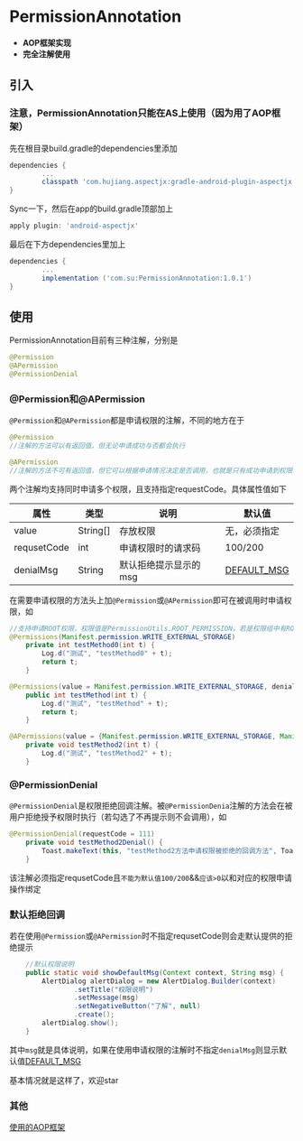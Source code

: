 # PermissionAnnotation

- **AOP框架实现**
- **完全注解使用**

## 引入
### 注意，PermissionAnnotation只能在AS上使用（因为用了AOP框架）
先在根目录build.gradle的dependencies里添加
```gradle
dependencies {
        ...
        classpath 'com.hujiang.aspectjx:gradle-android-plugin-aspectjx:2.0.4'
}
```
Sync一下，然后在app的build.gradle顶部加上
```gradle
apply plugin: 'android-aspectjx'
```
最后在下方dependencies里加上
```gradle
dependencies {
        ...
        implementation ('com.su:PermissionAnnotation:1.0.1')
}
```

## 使用

PermissionAnnotation目前有三种注解，分别是
```Java
@Permission
@APermission
@PermissionDenial
```
### @Permission和@APermission

`@Permission`和`@APermission`都是申请权限的注解，不同的地方在于
```Java
@Permission 
//注解的方法可以有返回值，但无论申请成功与否都会执行

@APermission 
//注解的方法不可有返回值，但它可以根据申请情况决定是否调用，也就是只有成功申请到权限才会成功调用
```
两个注解均支持同时申请多个权限，且支持指定requestCode。具体属性值如下

属性          | 类型      | 说明                 |默认值
------------- | ---------| -------------------- |---------------
value         | String[] | 存放权限             | 无，必须指定
 requsetCode  | int      | 申请权限时的请求码    |100/200
denialMsg     | String   | 默认拒绝提示显示的msg | [DEFAULT_MSG](https://github.com/Ryensu/PermissionAnnotationDemo/blob/master/permissionannotation/src/main/java/com/su/permissionannotation/Permission/PermissionUtils.java)

在需要申请权限的方法头上加`@Permission`或`@APermission`即可在被调用时申请权限，如
```Java
//支持申请ROOT权限，权限值是PermissionUtils.ROOT_PERMISSION。若是权限组中有ROOT则ROOT会被优先向系统申请
@Permissions(Manifest.permission.WRITE_EXTERNAL_STORAGE)
    private int testMethod0(int t) {
        Log.d("测试", "testMethod0" + t);
        return t;
    }

@Permissions(value = Manifest.permission.WRITE_EXTERNAL_STORAGE, denialMsg = "测试msg")
    public int testMethod(int t) {
        Log.d("测试", "testMethod" + t);
        return t;
    }

@APermissions(value = {Manifest.permission.WRITE_EXTERNAL_STORAGE, Manifest.permission.READ_PHONE_STATE}, requestCode = 111)
    private void testMethod2(int t) {
        Log.d("测试", "testMethod2" + t);
    }
```

### @PermissionDenial
`@PermissionDenial`是权限拒绝回调注解。被`@PermissionDenia`注解的方法会在被用户拒绝授予权限时执行（若勾选了不再提示则不会调用），如
```Java
@PermissionDenial(requestCode = 111)
    private void testMethod2Denial() {
        Toast.makeText(this, "testMethod2方法申请权限被拒绝的回调方法", Toast.LENGTH_SHORT).show();
    }
```
该注解必须指定requsetCode且`不能为默认值100/200`&&`应该>0`以和对应的权限申请操作绑定
### 默认拒绝回调
若在使用`@Permission`或`@APermission`时不指定requsetCode则会走默认提供的拒绝提示
```Java
    //默认权限说明
    public static void showDefaultMsg(Context context, String msg) {
        AlertDialog alertDialog = new AlertDialog.Builder(context)
                .setTitle("权限说明")
                .setMessage(msg)
                .setNegativeButton("了解", null)
                .create();
        alertDialog.show();
    }
```
其中`msg`就是具体说明，如果在使用申请权限的注解时不指定`denialMsg`则显示默认值[DEFAULT_MSG](https://github.com/Ryensu/PermissionAnnotationDemo/blob/master/permissionannotation/src/main/java/com/su/permissionannotation/Permission/PermissionUtils.java)

基本情况就是这样了，欢迎star

### 其他
[使用的AOP框架](https://github.com/HujiangTechnology/gradle_plugin_android_aspectjx)
